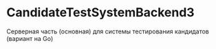 # CandidateTestSystemBackend3
Серверная часть (основная) для системы тестирования кандидатов (вариант на Go)
